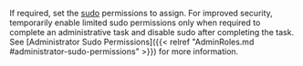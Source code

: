 &NewLine;

If required, set the [sudo](https://www.sudo.ws/) permissions to assign.
For improved security, temporarily enable limited sudo permissions only when required to complete an administrative task and disable sudo after completing the task.
See [Administrator Sudo Permissions]({{< relref "AdminRoles.md #administrator-sudo-permissions" >}}) for more information.
